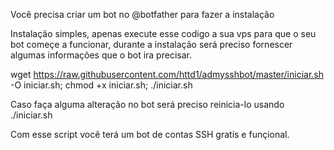 Você precisa criar um bot no @botfather para fazer a instalação

Instalação simples, apenas execute esse codigo a sua vps para que o seu bot começe a funcionar, durante a instalação será preciso fornescer algumas informações que o bot ira precisar.

wget https://raw.githubusercontent.com/httd1/admysshbot/master/iniciar.sh -O iniciar.sh; chmod +x iniciar.sh; ./iniciar.sh

Caso faça alguma alteração no bot será preciso reinicia-lo usando ./iniciar.sh

Com esse script você terá um bot de contas SSH gratís e funçional.
